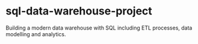 # sql-data-warehouse-project
Building a modern data warehouse with SQL including ETL processes, data modelling and analytics.
